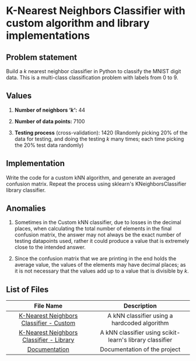 # K-Nearest Neighbors Classifier with custom algorithm and library implementations

## Problem statement

Build a _k_ nearest neighbor classifier in Python to classify the MNIST digit data. This is a multi-class classification problem with labels from 0 to 9.

## Values

  1. **Number of neighbors _'k'_:** 44

  2. **Number of data points:** 7100

  3. **Testing process** (cross-validation): 1420 (Randomly picking 20% of the data for testing, and doing the testing _k_ many times; each time picking the 20% test data randomly)

## Implementation

Write the code for a custom kNN algorithm, and generate an averaged confusion matrix. Repeat the process using sklearn's KNeighborsClassifier library classifier.

## Anomalies

  1. Sometimes in the Custom kNN classifier, due to losses in the decimal places, when calculating the total number of elements in the final confusion matrix, the answer may not always be the exact number of testing datapoints used, rather it could produce a value that is extremely close to the intended answer.

  2. Since the confusion matrix that we are printing in the end holds the average value, the values of the elements may have decimal places; as it is not necessary that the values add up to a value that is divisible by _k_.

## List of Files

| File Name | Description |
| :---: | :---: |
| [K-Nearest Neighbors Classifier - Custom](https://github.com/rexgraystone/K-NearestNeighborsClassifier/blob/main/K-Nearest%20Neighbors%20Classifier%20-%20Custom.ipynb) | A kNN classifier using a hardcoded algorithm |
| [K-Nearest Neighbors Classifier - Library](https://github.com/rexgraystone/K-NearestNeighborsClassifier/blob/main/K-Nearest%20Neighbors%20Classifier%20-%20Library.ipynb) | A kNN classifier using scikit-learn's library classifier |
| [Documentation](https://github.com/rexgraystone/K-NearestNeighborsClassifier/blob/main/Documentation.pdf) | Documentation of the project |
